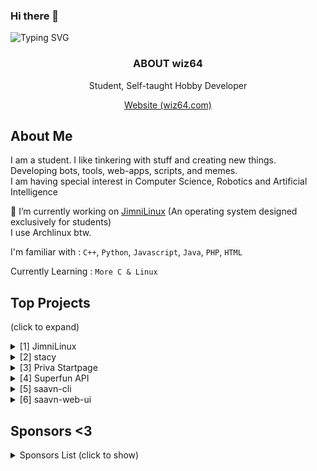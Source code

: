 ### Hi there 👋
![Typing SVG](https://readme-typing-svg.herokuapp.com?lines=Hello%2C+I+am+wiz64)

<p align="center">
  <h3 align="center">ABOUT wiz64</h3>
  
  <p align="center">
    Student, Self-taught Hobby Developer
    <br />
      
  <p align="center">
      <a href="https://wiz64.com" target="_blank">
      Website (wiz64.com)</a> <br>
      
</p>
</p>

## About Me
I am a student. I like tinkering with stuff and creating new things.<br>
Developing bots, tools, web-apps, scripts, and memes. <br>
I am having special interest in Computer Science, Robotics and Artificial Intelligence<br>

🍎 I’m currently working on [JimniLinux](https://github.com/jimnilinux) (An operating system designed exclusively for students)<br>
I use Archlinux btw.

I'm familiar with : `C++`, `Python`, `Javascript`, `Java`, `PHP`, `HTML`

Currently Learning : `More C & Linux`
## Top Projects
(click to expand)
<details>
<summary>
   [1] JimniLinux
 </summary>
<br>
A linux distribution build exclusively for Students, based on Archlinux.<br>
https://github.com/jimnilinux
</details>

<details>
<summary>
   [2] stacy
 </summary>
<br>
Stacy is a little girl who can manage your everyday tasks like posting to social media, blog, channels. She can post memes on your behalf, serve you memes, music and jokes, drive away your emptyness.<br>
https://github.com/wiz64/stacy
</details>

<details>
<summary>
   [3] Priva Startpage
 </summary>
<br>A cool and simple Home/Startpage/Dashboard for you and your servers.
<br>
https://github.com/wiz64/priva-startpage
</details>

<details>
<summary>
   [4] Superfun API
 </summary>
<br>A vast, free & open collection of Jokes, Facts, Quiz, Trivia and other fun stuff from all over the internet and a free API to serve it all.
<br>
https://github.com/wiz64/superfun
</details>

<details>
<summary> 
  [5] saavn-cli
</summary>
<br>
Command Line tool to search, download MP3 songs from Saavn Library. Open-source and High Quality Music <br>
https://github.com/wiz64/saavn-cli
</details>

<details>
<summary> [6] saavn-web-ui </summary>
<br>
Modern, Clean & Fully Functional Music Player UI/Front-end for Saavn unofficial API <br>
https://github.com/wiz64/saavn-web-ui
</details>


## Sponsors <3
 <details>
<summary> Sponsors List (click to show) </summary>
<br>

  `DevinEdgar`, `Mullayam`

Thanks:

   `diaryofsid`
</details>

